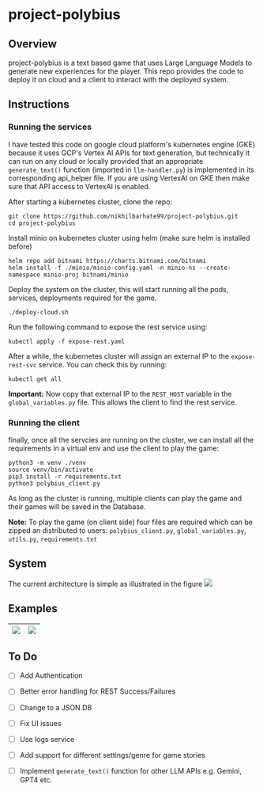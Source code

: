 # project-polybius

## Overview

project-polybius is a text based game that uses Large Language Models to generate new experiences for the player.
This repo provides the code to deploy it on cloud and a client to interact with the deployed system.


## Instructions

### Running the services
I have tested this code on google cloud platform's kubernetes engine (GKE) because it uses GCP's Vertex AI APIs for text generation, but technically it can run on any cloud or locally provided that an appropriate `generate_text()` function (imported in `llm-handler.py`) is implemented in its corresponding api_helper file. If you are using VertexAI on GKE then make sure that API access to VertexAI is enabled.

After starting a kubernetes cluster, clone the repo:
```
git clone https://github.com/nikhilbarhate99/project-polybius.git
cd project-polybius
``` 
Install minio on kubernetes cluster using helm (make sure helm is installed before)
```
helm repo add bitnami https://charts.bitnami.com/bitnami
helm install -f ./minio/minio-config.yaml -n minio-ns --create-namespace minio-proj bitnami/minio
```
Deploy the system on the cluster, this will start running all the pods, services, deployments required for the game.
```
./deploy-cloud.sh
```
Run the following command to expose the rest service using:
```
kubectl apply -f expose-rest.yaml
```
After a while, the kubernetes cluster will assign an external IP to the `expose-rest-svc` service. 
You can check this by running:
```
kubectl get all
```
**Important:** Now copy that external IP to the `REST_HOST` variable in the `global_variables.py` file. 
This allows the client to find the rest service.

### Running the client
finally, once all the servcies are running on the cluster, we can install all the requirements in a virtual env and use the client to play the game:
```
python3 -m venv ./venv
source venv/bin/activate
pip3 install -r requirements.txt
python3 polybius_client.py
```
As long as the cluster is running, multiple clients can play the game and their games will be saved in the Database.

**Note:** To play the game (on client side) four files are required which can be zipped an distributed to users: `polybius_client.py`, `global_variables.py`, `utils.py`, `requirements.txt`

## System

The current architecture is simple as illustrated in the figure
![](https://github.com/nikhilbarhate99/dcsc-project-polybius/blob/main/media/polybius_fig.png)


## Examples

| ![](https://github.com/nikhilbarhate99/dcsc-project-polybius/blob/main/media/game_pic_1.png) | ![](https://github.com/nikhilbarhate99/dcsc-project-polybius/blob/main/media/game_pic_2.png)  |
| :---:|:---: |



## To Do

- [ ] Add Authentication
- [ ] Better error handling for REST Success/Failures
- [ ] Change to a JSON DB
- [ ] Fix UI issues
- [ ] Use logs service
- [ ] Add support for different settings/genre for game stories
- [ ] Implement `generate_text()` function for other LLM APIs e.g. Gemini, GPT4 etc.

